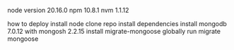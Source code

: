 node version 20.16.0
npm 10.8.1
nvm 1.1.12

how to deploy
install node
clone repo
install dependencies
install mongodb 7.0.12 with mongosh 2.2.15
install migrate-mongoose globally
run migrate mongoose
